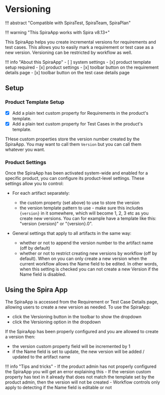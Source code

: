 # Versioning
!!! abstract "Compatible with SpiraTest, SpiraTeam, SpiraPlan"

!!! warning "This SpiraApp works with Spira v8.13+" 

This SpiraApp helps you create incremental versions for requirements and test cases. This allows you to easily mark a requirement or test case as a new version. Versioning can be restricted by workflow as well.

!!! info "About this SpiraApp"
    - [ ] system settings
    - [x] product template setup required
    - [x] product settings 
    - [x] toolbar button on the requirement details page
    - [x] toolbar button on the test case details page

## Setup
### Product Template Setup
- [x] Add a plain text custom property for Requirements in the product's template.
- [x] Add a plain text custom property for Test Cases in the product's template.

THese custom properties store the version number created by the SpiraApp. You may want to call them `Version` but you can call them whatever you want.

### Product Settings
Once the SpiraApp has been activated system-wide and enabled for a specific product, you can configure its product-level settings. These settings allow you to control:

- For each artifact separately:

    - the custom property (set above) to use to store the version
    - the version template pattern to use - make sure this includes `{version}` in it somewhere, which will become 1, 2, 3 etc as you create new versions. You can for example have a template like this: "version {version}" or "{version}.0".

- General settings that apply to all artifacts in the same way:

    - whether or not to append the version number to the artifact name (off by default)
    - whether or not to restrict creating new versions by workflow (off by default). When on you can only create a new version when the current workflow allows the Name field to be edited. In other words, when this setting is checked you can not create a new Version if the Name field is disabled.

## Using the Spira App
The SpiraApp is accessed from the Requirement or Test Case Details page, allowing users to create a new version as needed. To use the SpiraApp:

- click the Versioning button in the toolbar to show the dropdown
- click the Versioning option in the dropdown

If the SpiraApp has been properly configured and you are allowed to create a version then:

- the version custom property field will be incremented by 1
- if the Name field is set to update, the new version will be added / updated to the artifact name


!!! info "Tips and tricks"
    - If the product admin has not properly configured the SpiraApp you will get an error explaining this
    - If the version custom property has text in it already that does not match the template set by the product admin, then the version will not be created
    - Workflow controls only apply to detecting if the Name field is editable or not